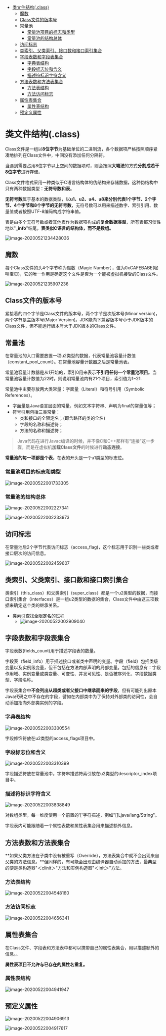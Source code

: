 <!-- TOC -->

- [类文件结构(.class)](#类文件结构class)
    - [魔数](#魔数)
    - [Class文件的版本号](#class文件的版本号)
    - [常量池](#常量池)
        - [常量池项目的标志和类型](#常量池项目的标志和类型)
        - [常量池的结构总体](#常量池的结构总体)
    - [访问标志](#访问标志)
    - [类索引、父类索引、接口数和接口索引集合](#类索引父类索引接口数和接口索引集合)
    - [字段表数和字段表集合](#字段表数和字段表集合)
        - [字典表结构](#字典表结构)
        - [字段标志位和含义](#字段标志位和含义)
        - [描述符标识字符含义](#描述符标识字符含义)
    - [方法表数和方法表集合](#方法表数和方法表集合)
        - [方法表结构](#方法表结构)
        - [方法访问标志](#方法访问标志)
    - [属性表集合](#属性表集合)
        - [属性表结构](#属性表结构)
    - [预定义属性](#预定义属性)

<!-- /TOC -->

# 类文件结构(.class)

Class文件是一组以**8位字节**为基础单位的二进制流，各个数据项严格按照顺序紧凑地排列在Class文件中，中间没有添加任何分隔符。

当遇到需要占用8位字节以上空间的数据项时，则会按照**大端法**的方式**分割成若干8位字节**进行存储。

Class文件格式采用一种类似于C语言结构体的伪结构来存储数据，这种伪结构中只有两种数据类型：**无符号数和表**。

**无符号数**属于基本的数据类型，以**u1、u2、u4、u8来分别代表1个字节、2个字节、4个字节和8个字节的无符号数**，无符号数可以用来描述数字、索引引用、数量值或者按照UTF-8编码构成字符串值。

表是由多个无符号数或者其他表作为数据项构成的**复合数据类型**，所有表都习惯性地以"**_info**"结尾。**表类似C语言的结构体，而不是数组。**

![image-20200521234428036](%E7%B1%BB%E6%96%87%E4%BB%B6%E7%BB%93%E6%9E%84.assets/image-20200521234428036.png)

## 魔数

每个Class文件的头4个字节称为魔数（Magic Number），值为0xCAFEBABE(咖啡宝贝)，它的唯一作用是确定这个文件是否为一个能被虚拟机接受的Class文件。

![image-20200521235907236](%E7%B1%BB%E6%96%87%E4%BB%B6%E7%BB%93%E6%9E%84.assets/image-20200521235907236.png)

## Class文件的版本号

紧接着的四个字节是Class文件的版本号，两个字节是次版本号(Minor version)，两个字节是主版本号(Major Version)。JDK能向下兼容版本号小于JDK版本的Class文件，但不能运行版本号大于JDK版本的Class文件。

## 常量池

在常量池的入口需要放置一项u2类型的数据，代表常量池容量计数值（constant_pool_count）。在常量池容量计数器之后是常量池表。

常量池容量计数器是从1开始的，索引0用来表示**不引用任何一个常量池项目**。当常量池容量计数值为22时，则说明常量池内有21个项目，索引值为1~21.

常量池中主要存放两大类常量：字面量（Literal）和符号引用（Symbolic References）。

- 字面量是Java语言层面的常量，例如文本字符串、声明为final的常量值等；
- 符号引用包括三类常量：
  - 类和接口的全限定名；(即含路径的类的全名)
  - 字段的名称和描述符；
  - 方法的名称和描述符；

> Java代码在进行Javac编译的时候，并不像C和C++那样有“连接”这一步骤，而是在虚拟机**加载Class文件**的时候进行**动态连接**。

**常量池的每一项都是个表**，在表的开头是一个u1类型的标志位。

### 常量池项目的标志和类型

![image-20200522001733305](%E7%B1%BB%E6%96%87%E4%BB%B6%E7%BB%93%E6%9E%84.assets/image-20200522001733305.png)

### 常量池的结构总体

![image-20200522002227341](%E7%B1%BB%E6%96%87%E4%BB%B6%E7%BB%93%E6%9E%84.assets/image-20200522002227341.png)

![image-20200522002233973](%E7%B1%BB%E6%96%87%E4%BB%B6%E7%BB%93%E6%9E%84.assets/image-20200522002233973.png)

## 访问标志

在常量池后2个字节代表访问标志（access_flag)，这个标志用于识别一些类或者接口层次的访问信息。

![image-20200522002459607](%E7%B1%BB%E6%96%87%E4%BB%B6%E7%BB%93%E6%9E%84.assets/image-20200522002459607.png)

## 类索引、父类索引、接口数和接口索引集合

类索引（this_class）和父类索引（super_class）都是一个u2类型的数据，而接口索引集合（interfaces）是一组u2类型的数据的集合，Class文件中由这三项数据来确定这个类的继承关系。

- 类索引查找全限定名的过程
  - ![image-20200522002909040](%E7%B1%BB%E6%96%87%E4%BB%B6%E7%BB%93%E6%9E%84.assets/image-20200522002909040.png)

## 字段表数和字段表集合

字段表数(fields_count)用于描述字段表的数量。

字段表（field_info）用于描述接口或者类中声明的变量。字段（field）包括类级变量以及实例级变量，但不包括在方法内部声明的局部变量。包括的信息有：字段作用域、实例变量或类变量、可变性、并发可见性、是否被序列化、字段数据类型、字段名称。

字段表集合中**不会列出从超类或者父接口中继承而来的字段**，但有可能列出原本Java代码之中不存在的字段，譬如在内部类中为了保持对外部类的访问性，会自动添加指向外部类实例的字段。

### 字典表结构

![image-20200522003300554](%E7%B1%BB%E6%96%87%E4%BB%B6%E7%BB%93%E6%9E%84.assets/image-20200522003300554.png)

字段修饰符放在u2类型的access_flags项目中。

### 字段标志位和含义

![image-20200522003310399](%E7%B1%BB%E6%96%87%E4%BB%B6%E7%BB%93%E6%9E%84.assets/image-20200522003310399.png)

字段描述符放在常量池中，字符串描述符索引放在u2类型的descriptor_index项目中。

### 描述符标识字符含义

![image-20200522003838849](%E7%B1%BB%E6%96%87%E4%BB%B6%E7%BB%93%E6%9E%84.assets/image-20200522003838849.png)

对数组类型，每一维度使用一个前置的'['字符描述，例如"[[Ljava/lang/String"。

字段表内可能跟随着一个属性表数和属性表集合用来描述额外信息。

## 方法表数和方法表集合

**如果父类方法在子类中没有被重写（Override），方法表集合中就不会出现来自父类的方法信息。**但同样的，有可能会出现由编译器自动添加的方法，最典型的便是类构造器"＜clinit＞"方法和实例构造器"＜init＞"方法。

### 方法表结构

![image-20200522004548160](%E7%B1%BB%E6%96%87%E4%BB%B6%E7%BB%93%E6%9E%84.assets/image-20200522004548160.png)

### 方法访问标志

![image-20200522004656341](%E7%B1%BB%E6%96%87%E4%BB%B6%E7%BB%93%E6%9E%84.assets/image-20200522004656341.png)

## 属性表集合

在Class文件、字段表和方法表中都可以携带自己的属性表集合，用以描述额外的信息。、

**属性表项目不允许与已存在的属性名重复。**

### 属性表结构

![image-20200522004941947](%E7%B1%BB%E6%96%87%E4%BB%B6%E7%BB%93%E6%9E%84.assets/image-20200522004941947.png)

## 预定义属性

![image-20200522004906913](%E7%B1%BB%E6%96%87%E4%BB%B6%E7%BB%93%E6%9E%84.assets/image-20200522004906913.png)

![image-20200522004917617](%E7%B1%BB%E6%96%87%E4%BB%B6%E7%BB%93%E6%9E%84.assets/image-20200522004917617.png)

